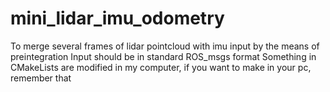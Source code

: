 # mini_lidar_imu_odometry
To merge several frames of lidar pointcloud with imu input by the means of preintegration
Input should be in standard ROS_msgs format
Something in CMakeLists are modified in my computer, if you want to make in your pc, remember that

